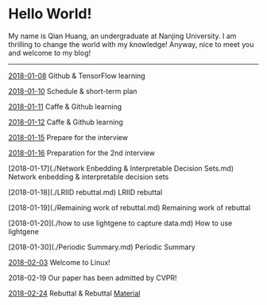 # Hello World!

My name is Qian Huang, an undergraduate at Nanjing University. I am thrilling to change the world with my knowledge! Anyway, nice to meet you and welcome to my blog!

---

[2018-01-08](/20180108.md) Github & TensorFlow learning

[2018-01-10](/20180110.md) Schedule & short-term plan

[2018-01-11](/20180111.md) Caffe & Github learning

[2018-01-12](./20180112.md) Caffe & Github learning

[2018-01-15](./20180115.md) Prepare for the interview

[2018-01-16](./20180116.md) Preparation for the 2nd interview

[2018-01-17](./Network Enbedding & Interpretable Decision Sets.md) Network enbedding & interpretable decision sets

[2018-01-18](./LRIID rebuttal.md) LRIID rebuttal

[2018-01-19](./Remaining work of rebuttal.md) Remaining work of rebuttal

[2018-01-20](./how to use lightgene to capture data.md) How to use lightgene

[2018-01-30](./Periodic Summary.md) Periodic Summary

[2018-02-03](./ubuntu.md) Welcome to Linux!

2018-02-19 Our paper has been admitted by CVPR!

[2018-02-24](./rebuttal.pdf) Rebuttal & Rebuttal [Material](./rebuttal.md)

